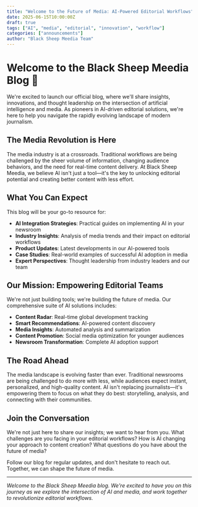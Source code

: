 ```yaml
---
title: "Welcome to the Future of Media: AI-Powered Editorial Workflows"
date: 2025-06-15T10:00:00Z
draft: true
tags: ["AI", "media", "editorial", "innovation", "workflow"]
categories: ["announcements"]
author: "Black Sheep Meedia Team"
---
```


# Welcome to the Black Sheep Meedia Blog 🚀

We're excited to launch our official blog, where we'll share insights, innovations, and thought leadership on the intersection of artificial intelligence and media. As pioneers in AI-driven editorial solutions, we're here to help you navigate the rapidly evolving landscape of modern journalism.

## The Media Revolution is Here

The media industry is at a crossroads. Traditional workflows are being challenged by the sheer volume of information, changing audience behaviors, and the need for real-time content delivery. At Black Sheep Meedia, we believe AI isn't just a tool—it's the key to unlocking editorial potential and creating better content with less effort.

## What You Can Expect

This blog will be your go-to resource for:

- **AI Integration Strategies**: Practical guides on implementing AI in your newsroom
- **Industry Insights**: Analysis of media trends and their impact on editorial workflows
- **Product Updates**: Latest developments in our AI-powered tools
- **Case Studies**: Real-world examples of successful AI adoption in media
- **Expert Perspectives**: Thought leadership from industry leaders and our team

## Our Mission: Empowering Editorial Teams

We're not just building tools; we're building the future of media. Our comprehensive suite of AI solutions includes:

- **Content Radar**: Real-time global development tracking
- **Smart Recommendations**: AI-powered content discovery
- **Media Insights**: Automated analysis and summarization
- **Content Promotion**: Social media optimization for younger audiences
- **Newsroom Transformation**: Complete AI adoption support

## The Road Ahead

The media landscape is evolving faster than ever. Traditional newsrooms are being challenged to do more with less, while audiences expect instant, personalized, and high-quality content. AI isn't replacing journalists—it's empowering them to focus on what they do best: storytelling, analysis, and connecting with their communities.

## Join the Conversation

We're not just here to share our insights; we want to hear from you. What challenges are you facing in your editorial workflows? How is AI changing your approach to content creation? What questions do you have about the future of media?

Follow our blog for regular updates, and don't hesitate to reach out. Together, we can shape the future of media.

---

*Welcome to the Black Sheep Meedia blog. We're excited to have you on this journey as we explore the intersection of AI and media, and work together to revolutionize editorial workflows.*
